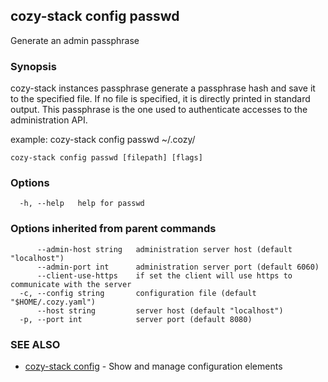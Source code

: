 ## cozy-stack config passwd

Generate an admin passphrase

### Synopsis



cozy-stack instances passphrase generate a passphrase hash and save it to the
specified file. If no file is specified, it is directly printed in standard output.
This passphrase is the one used to authenticate accesses to the administration API.

example: cozy-stack config passwd ~/.cozy/


```
cozy-stack config passwd [filepath] [flags]
```

### Options

```
  -h, --help   help for passwd
```

### Options inherited from parent commands

```
      --admin-host string   administration server host (default "localhost")
      --admin-port int      administration server port (default 6060)
      --client-use-https    if set the client will use https to communicate with the server
  -c, --config string       configuration file (default "$HOME/.cozy.yaml")
      --host string         server host (default "localhost")
  -p, --port int            server port (default 8080)
```

### SEE ALSO
* [cozy-stack config](cozy-stack_config.md)	 - Show and manage configuration elements

